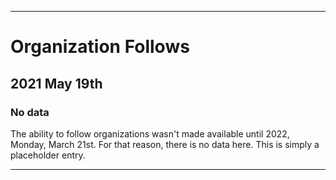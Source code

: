 
***

# Organization Follows

## 2021 May 19th

### No data

The ability to follow organizations wasn't made available until 2022, Monday, March 21st. For that reason, there is no data here. This is simply a placeholder entry.

***
